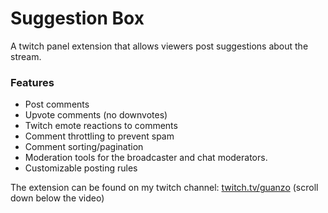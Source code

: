# Suggestion Box
A twitch panel extension that allows viewers post suggestions about the stream.

### Features

* Post comments
* Upvote comments (no downvotes)
* Twitch emote reactions to comments
* Comment throttling to prevent spam
* Comment sorting/pagination
* Moderation tools for the broadcaster and chat moderators.
* Customizable posting rules

The extension can be found on my twitch channel: [twitch.tv/guanzo](https://www.twitch.tv/guanzo) (scroll down below the video)